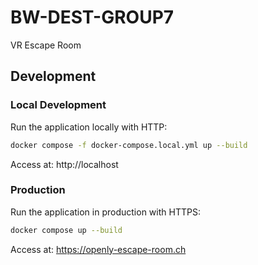 # BW-DEST-GROUP7

VR Escape Room

## Development

### Local Development
Run the application locally with HTTP:
```bash
docker compose -f docker-compose.local.yml up --build
```

Access at: http://localhost

### Production
Run the application in production with HTTPS:
```bash
docker compose up --build
```

Access at: https://openly-escape-room.ch
